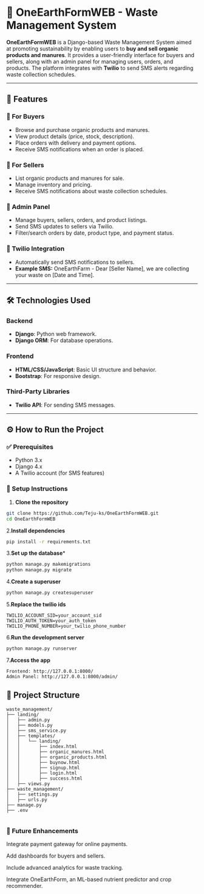 # 🌱 OneEarthFormWEB - Waste Management System

**OneEarthFormWEB** is a Django-based Waste Management System aimed at promoting sustainability by enabling users to **buy and sell organic products and manures**. It provides a user-friendly interface for buyers and sellers, along with an admin panel for managing users, orders, and products. The platform integrates with **Twilio** to send SMS alerts regarding waste collection schedules.

---

## 🚀 Features

### 👥 For Buyers
- Browse and purchase organic products and manures.
- View product details (price, stock, description).
- Place orders with delivery and payment options.
- Receive SMS notifications when an order is placed.

### 🛒 For Sellers
- List organic products and manures for sale.
- Manage inventory and pricing.
- Receive SMS notifications about waste collection schedules.

### 🔧 Admin Panel
- Manage buyers, sellers, orders, and product listings.
- Send SMS updates to sellers via Twilio.
- Filter/search orders by date, product type, and payment status.

### 📲 Twilio Integration
- Automatically send SMS notifications to sellers.
- **Example SMS:**
OneEarthFarm - Dear [Seller Name], we are collecting your waste on [Date and Time].



---

## 🛠️ Technologies Used

### Backend
- **Django**: Python web framework.
- **Django ORM**: For database operations.

### Frontend
- **HTML/CSS/JavaScript**: Basic UI structure and behavior.
- **Bootstrap**: For responsive design.

### Third-Party Libraries
- **Twilio API**: For sending SMS messages.

---

## ⚙️ How to Run the Project

### ✅ Prerequisites
- Python 3.x  
- Django 4.x  
- A Twilio account (for SMS features)

### 🔧 Setup Instructions

1. **Clone the repository**
 ```bash
 git clone https://github.com/Teju-ks/OneEarthFormWEB.git
 cd OneEarthFormWEB
```
2.**Install dependencies**

```bash
pip install -r requirements.txt
```
3.**Set up the database***

```bash
python manage.py makemigrations
python manage.py migrate
```

4.**Create a superuser**

```bash
python manage.py createsuperuser
```
5.**Replace the twilio ids**
```
TWILIO_ACCOUNT_SID=your_account_sid
TWILIO_AUTH_TOKEN=your_auth_token
TWILIO_PHONE_NUMBER=your_twilio_phone_number
```
6.**Run the development server**

```bash
python manage.py runserver
```
7.**Access the app**

```
Frontend: http://127.0.0.1:8000/
Admin Panel: http://127.0.0.1:8000/admin/
```

## 📁 Project Structure
```
waste_management/
├── landing/
│   ├── admin.py
│   ├── models.py
│   ├── sms_service.py
│   ├── templates/
│   │   └── landing/
│   │       ├── index.html
│   │       ├── organic_manures.html
│   │       ├── organic_products.html
│   │       ├── buynow.html
│   │       ├── signup.html
│   │       ├── login.html
│   │       ├── success.html
│   ├── views.py
├── waste_management/
│   ├── settings.py
│   ├── urls.py
├── manage.py
├── .env
 
```


### 🌱 Future Enhancements
Integrate payment gateway for online payments.

Add dashboards for buyers and sellers.

Include advanced analytics for waste tracking.

Integrate OneEarthForm, an ML-based nutrient predictor and crop recommender.
